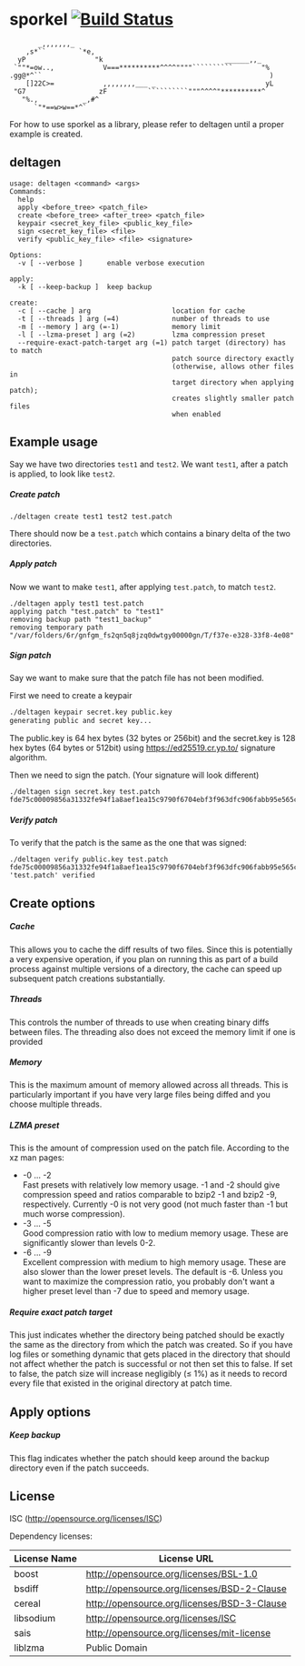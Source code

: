 sporkel [![Build Status](https://travis-ci.org/kc5nra/sporkel.svg?branch=travis-ci)](https://travis-ci.org/kc5nra/sporkel)
=======


           _,,,,,,,_                                                     
        ,s*``        `*e,                                                
      yP                 "k                              ______,,_       
     `""*=ow..,            V===**********^^^^""""``````````       "%     
    .gg@*^``                                                        )    
        []22C>=            ,,,,,,,,___ _                           yL    
     "G7                  zF          ``````````"""^^^^"**********^      
       "%.,           _,#^                                               
          `"*==w>w==*^`                                                  
                                                                         
                                                                         

For how to use sporkel as a library, please refer to deltagen until a proper example is created.

deltagen
--------

```
usage: deltagen <command> <args>
Commands:
  help
  apply <before_tree> <patch_file>
  create <before_tree> <after_tree> <patch_file>
  keypair <secret_key_file> <public_key_file>
  sign <secret_key_file> <file>
  verify <public_key_file> <file> <signature>

Options:
  -v [ --verbose ]      enable verbose execution

apply:
  -k [ --keep-backup ]  keep backup

create:
  -c [ --cache ] arg                    location for cache
  -t [ --threads ] arg (=4)             number of threads to use
  -m [ --memory ] arg (=-1)             memory limit
  -l [ --lzma-preset ] arg (=2)         lzma compression preset
  --require-exact-patch-target arg (=1) patch target (directory) has to match 
                                        patch source directory exactly 
                                        (otherwise, allows other files in 
                                        target directory when applying patch); 
                                        creates slightly smaller patch files 
                                        when enabled
```

## Example usage
Say we have two directories `test1` and `test2`.
We want `test1`, after a patch is applied, to look like `test2`.

##### Create patch
```
./deltagen create test1 test2 test.patch
```
There should now be a `test.patch` which contains a binary delta of the two directories.
##### Apply patch
Now we want to make `test1`, after applying `test.patch`, to match `test2`.
```
./deltagen apply test1 test.patch
applying patch "test.patch" to "test1"
removing backup path "test1_backup"
removing temporary path "/var/folders/6r/gnfgm_fs2qn5q8jzq0dwtgy00000gn/T/f37e-e328-33f8-4e08"
```
##### Sign patch
Say we want to make sure that the patch file has not been modified.

First we need to create a keypair
```bash
./deltagen keypair secret.key public.key
generating public and secret key...
```
The public.key is 64 hex bytes (32 bytes or 256bit) and the secret.key is 128 hex bytes (64 bytes or 512bit) using https://ed25519.cr.yp.to/ signature algorithm.

Then we need to sign the patch. (Your signature will look different)
```
./deltagen sign secret.key test.patch 
fde75c00009856a31332fe94f1a8aef1ea15c9790f6704ebf3f963dfc906fabb95e565caa5902521677a3a46d7b036f23f483d0fd466b0c8d343ffd3f4a67f0c
```
##### Verify patch
To verify that the patch is the same as the one that was signed:
```
./deltagen verify public.key test.patch fde75c00009856a31332fe94f1a8aef1ea15c9790f6704ebf3f963dfc906fabb95e565caa5902521677a3a46d7b036f23f483d0fd466b0c8d343ffd3f4a67f0c
'test.patch' verified
```
## Create options
##### Cache
This allows you to cache the diff results of two files.  Since this is potentially a very expensive operation, if you plan on running this as part of a build process against multiple versions of a directory, the cache can speed up subsequent patch creations substantially.
##### Threads
This controls the number of threads to use when creating binary diffs between files.  The threading also does not exceed the memory limit if one is provided
##### Memory
This is the maximum amount of memory allowed across all threads. This is particularly important if you have very large files being diffed and you choose multiple threads.
##### LZMA preset
This is the amount of compression used on the patch file. 
According to the xz man pages:
* -0 ... -2  
Fast presets with relatively low memory usage. -1 and -2 should give compression speed and ratios comparable to bzip2 -1 and bzip2 -9, respectively. Currently -0 is not very good (not much faster than -1 but much worse compression).
* -3 ... -5  
Good compression ratio with low to medium memory usage. These are significantly slower than levels 0-2.
* -6 ... -9  
Excellent compression with medium to high memory usage. These are also slower than the lower preset levels. The default is -6. Unless you want to maximize the compression ratio, you probably don't want a higher preset level than -7 due to speed and memory usage.

##### Require exact patch target
This just indicates whether the directory being patched should be exactly the same as the directory from which the patch was created.  So if you have log files or something dynamic that gets placed in the directory that should not affect whether the patch is successful or not then set this to false.  If set to false, the patch size will increase negligibly (≤ 1%) as it needs to record every file that existed in the original directory at patch time.

## Apply options
##### Keep backup
This flag indicates whether the patch should keep around the backup directory even if the patch succeeds.

License
-------
ISC (http://opensource.org/licenses/ISC)

Dependency licenses:  

|License Name | License URL                                 |
|-------------|---------------------------------------------|
|boost        | http://opensource.org/licenses/BSL-1.0      |
|bsdiff       | http://opensource.org/licenses/BSD-2-Clause |
|cereal       | http://opensource.org/licenses/BSD-3-Clause |
|libsodium    | http://opensource.org/licenses/ISC          |
|sais         | http://opensource.org/licenses/mit-license  |
|liblzma      | Public Domain                               |
